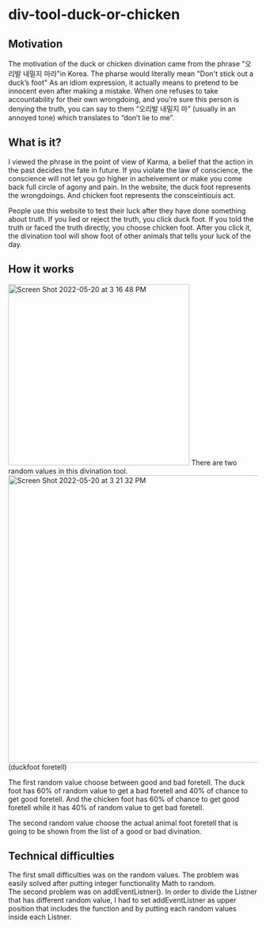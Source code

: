 # div-tool-duck-or-chicken
<h2>
Motivation
</h2>
  The motivation of the duck or chicken divination came from the phrase "오리발 내밀지 마라"in Korea.
The pharse would literally mean "Don't stick out a duck’s foot"
As an idiom expression, it actually means to pretend to be innocent even after making a mistake.
When one refuses to take accountability for their own wrongdoing, and you’re sure this person is denying the truth, 
you can say to them “오리발 내밀지 마” (usually in an annoyed tone) which translates to “don’t lie to me”.

<h2>
What is it?
</h2>
I viewed the phrase in the point of view of Karma, a belief that the action in the past decides the fate in future. If you violate the law of conscience, the conscience will not let you go higher in acheivement or make you come back full circle of agony and pain.
In the website, the duck foot represents the wrongdoings. And chicken foot represents the consceintiouis act. 

People use this website to test their luck after they have done something about truth. If you lied or reject the truth, you click duck foot. If you told the truth or faced the truth directly, you choose chicken foot. After you click it, the divination tool will show foot of other animals that tells your luck of the day.

<h2>
How it works
</h2>
<img width="366" alt="Screen Shot 2022-05-20 at 3 16 48 PM" src="https://user-images.githubusercontent.com/89341312/169596945-19cbd89b-41a6-42d2-b0f4-b4a8a4ffb893.png">
There are two random values in this divination tool.
<br>
<img width="581" alt="Screen Shot 2022-05-20 at 3 21 32 PM" src="https://user-images.githubusercontent.com/89341312/169597464-31a51fa2-d4b1-4d16-9134-13e5073e4713.png">
(duckfoot foretell)

The first random value choose between good and bad foretell. The duck foot has 60% of random value to
get a bad foretell and 40% of chance to get good foretell. And the chicken foot has 60% of chance to get good foretell while it has 40% of random value to get bad foretell. 

The second random value choose the actual animal foot foretell that is going to be shown from the list of a good or bad divination.
<br>
<h2>
Technical difficulties
</h2>
The first small difficulties was on the random values. The problem was easily solved after putting integer functionality Math to random. 
<br>
The second problem was on addEventListner().
In order to divide the Listner that has different random value, I had to set addEventListner as upper position that includes the function and by putting each random values inside each Listner.



